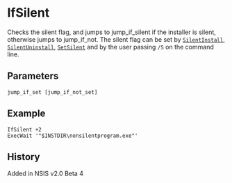 # IfSilent

Checks the silent flag, and jumps to jump\_if\_silent if the installer is silent, otherwise jumps to jump\_if\_not. The silent flag can be set by [`SilentInstall`][1], [`SilentUninstall`][2], [`SetSilent`][3] and by the user passing `/S` on the command line.

## Parameters

    jump_if_set [jump_if_not_set]

## Example

    IfSilent +2
    ExecWait '"$INSTDIR\nonsilentprogram.exe"'

## History

Added in NSIS v2.0 Beta 4

[1]: SilentInstall.md
[2]: SilentUnInstall.md
[3]: SetSilent.md